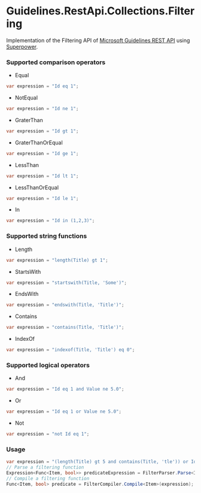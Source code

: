 # Guidelines.RestApi.Collections.Filtering
Implementation of the Filtering API of [Microsoft Guidelines REST API](https://github.com/microsoft/api-guidelines/blob/vNext/Guidelines.md#97-filtering) using [Superpower](https://github.com/datalust/superpower). 

### Supported comparison operators
* Equal
```csharp
var expression = "Id eq 1";
```
* NotEqual
```csharp
var expression = "Id ne 1";
```
* GraterThan
```csharp
var expression = "Id gt 1";
```
* GraterThanOrEqual
```csharp
var expression = "Id ge 1";
```
* LessThan
```csharp
var expression = "Id lt 1";
```
* LessThanOrEqual
```csharp
var expression = "Id le 1";
```
* In
```csharp
var expression = "Id in (1,2,3)";
```

### Supported string functions
* Length
```csharp
var expression = "length(Title) gt 1";
```
* StartsWith
```csharp
var expression = "startswith(Title, 'Some')";
```
* EndsWith
```csharp
var expression = "endswith(Title, 'Title')";
```
* Contains
```csharp
var expression = "contains(Title, 'Title')";
```
* IndexOf
```csharp
var expression = "indexof(Title, 'Title') eq 0";
```

### Supported logical operators
* And
```csharp
var expression = "Id eq 1 and Value ne 5.0";
```
* Or
```csharp
var expression = "Id eq 1 or Value ne 5.0";
```
* Not
```csharp
var expression = "not Id eq 1";
```

### Usage
```csharp
var expression = "(length(Title) gt 5 and contains(Title, 'tle')) or Id in (3,5)";
// Parse a filtering function
Expression<Func<Item, bool>> predicateExpression = FilterParser.Parse<Item>(expression);
// Compile a filtering function
Func<Item, bool> predicate = FilterCompiler.Compile<Item>(expression);
```
